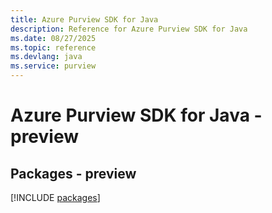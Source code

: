 ```yaml
---
title: Azure Purview SDK for Java
description: Reference for Azure Purview SDK for Java
ms.date: 08/27/2025
ms.topic: reference
ms.devlang: java
ms.service: purview
---
```

# Azure Purview SDK for Java - preview
## Packages - preview
[!INCLUDE [packages](purview-index.md)]